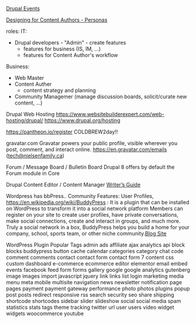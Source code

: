 

[Drupal Events](https://events.drupal.org/)

[Designing for Content Authors - Personas](https://events.drupal.org/europe2020/sessions/%E2%80%8B%E2%80%8Bdesigning-hidden-persona-enabling-drupal-content-authors-realize-their-digital)

roles:
IT:
- Drupal developers - "Admin" - create features
  - features for business (IS, IM, ...)
  - features for Content Author's workflow

Business:
- Web Master
- Content Auther
  - content strategy and planning
- Community Managemer (manage discussion boards, solicit/curate new content, ...)



Drupal Web Hosting
https://www.websitebuilderexpert.com/web-hosting/drupal/
https://www.drupal.org/hosting


https://pantheon.io/register
COLDBREW2day!!


gravatar.com
Gravatar powers your public profile, visible wherever you post, comment, and interact online.
https://en.gravatar.com/emails   (tech@nielsenfamily.ca)


Forum / Message Board / Bulletin Board
Drupal 8 offers by default the Forum module in Core

Drupal Content Editor / Content Manager
[Writer’s Guide](https://www.drupal.org/project/writers_guide)



Wordpress has bbPress..
Community Features:  User Profiles,
https://en.wikipedia.org/wiki/BuddyPress : It is a plugin that can be installed on WordPress to transform it into a social network platform
Members can register on your site to create user profiles, have private conversations, make social connections, create and interact in groups, and much more. Truly a social network in a box, BuddyPress helps you build a home for your company, school, sports team, or other niche community.[Blog Site](https://owenmorrill.com/one-year-of-software-engineering-at-an-agency/)

WordPress Plugin Popular Tags
admin
ads
affiliate
ajax
analytics
api
block
blocks
buddypress
button
cache
calendar
categories
category
chat
code
comment
comments
contact
contact
form
contact
form
7
content
css
custom
dashboard
e-commerce
ecommerce
editor
elementor
email
embed
events
facebook
feed
form
forms
gallery
google
google
analytics
gutenberg
image
images
import
javascript
jquery
link
links
list
login
marketing
media
menu
meta
mobile
multisite
navigation
news
newsletter
notification
page
pages
payment
payment
gateway
performance
photo
photos
plugins
popup
post
posts
redirect
responsive
rss
search
security
seo
share
shipping
shortcode
shortcodes
sidebar
slider
slideshow
social
social
media
spam
statistics
stats
tags
theme
tracking
twitter
url
user
users
video
widget
widgets
woocommerce
youtube
